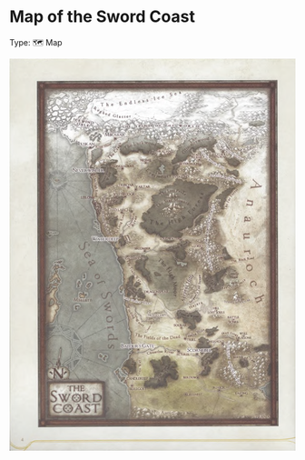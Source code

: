 # Map of the Sword Coast

Type: 🗺️ Map

![Map%20of%20the%20Sword%20Coast%207fbbfe4c76a2415cba10d62b1ef032b5/sword_coast_map.png](sword_coast_map.png)